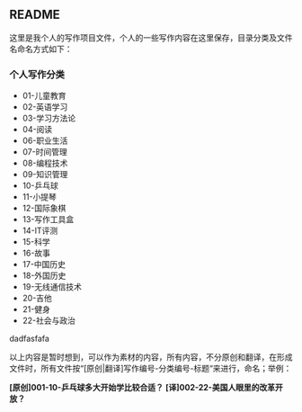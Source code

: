 ## README

这里是我个人的写作项目文件，个人的一些写作内容在这里保存，目录分类及文件名命名方式如下：

### 个人写作分类

- 01-儿童教育
- 02-英语学习
- 03-学习方法论
- 04-阅读
- 06-职业生活
- 07-时间管理
- 08-编程技术
- 09-知识管理
- 10-乒乓球
- 11-小提琴
- 12-国际象棋
- 13-写作工具盒
- 14-IT评测
- 15-科学
- 16-故事
- 17-中国历史
- 18-外国历史
- 19-无线通信技术
- 20-吉他
- 21-健身
- 22-社会与政治


dadfasfafa

以上内容是暂时想到，可以作为素材的内容，所有内容，不分原创和翻译，在形成文件时，所有文件按“[原创|翻译]写作编号-分类编号-标题“来进行，命名；举例：

**[原创]001-10-乒乓球多大开始学比较合适？**
**[译]002-22-美国人眼里的改革开放？**